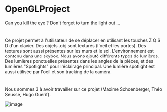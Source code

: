 # OpenGLProject

Can you kill the eye ?
Don't forget to turn the light out ...
#
Ce projet permet à l'utilisateur de se déplacer en utilisant les touches Z Q S D d'un clavier.
Des objets .obj sont texturés (l'oeil et les portes). Des textures sont aussi présentes sur les murs et le sol.
L'environnement est contenu dans une skybox.
Nous avons ajouté différents types de lumières. Des lumières ponctuelles présentes dans les angles de la pièces, et des lumières "Spotlights" pour l'éclairage principal.
Une lumière spotlight est aussi utilisée par l'oeil et son tracking de la caméra.
#
Nous sommes 3 à avoir travailler sur ce projet (Maxime Schoenberger, Théo Seusse, Hugo Guerif).

![image](https://user-images.githubusercontent.com/50584645/154852736-92a971e5-4c8a-4150-a5c8-6a0c695290f5.png)
